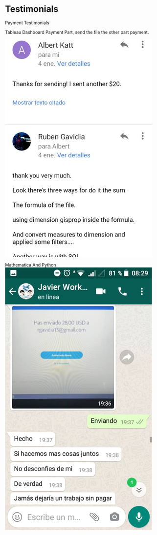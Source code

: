 # Testimonials
Payment Testimonials

Tableau Dashboard Payment Part, send the file the other part payment.

![Dashboard 1](https://github.com/RubenGavidia/Testimonials/blob/main/WhatsApp%20Image%202021-01-19%20at%2003.05.25.jpeg?raw=true)

Mathematica And Python
![Mathematica](https://github.com/RubenGavidia/Testimonials/blob/main/testimonials.jpg?raw=true)
